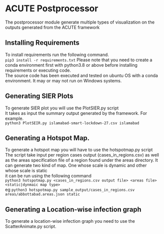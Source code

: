# ACUTE Postprocessor
The postprocessor module generate multiple types of visualization on the outputs generated from the ACUTE framework

## Installing Requirements
To install requirements run the following command.  
`pip3 install -r requirements.txt` 
Please note that you need to create a conda environment first with python3.8 or above before installing requirements or executing code.  
The source code has been executed and tested on ubuntu OS with a conda environment. It may or may not run on Windows systems.  


## Generating SIER Plots
To generate SIER plot you will use the PlotSIER.py script  
It takes as input the summary output generated by the framework. For example.  
`python3 PlotSEIR.py islamabad-smart-lockdown-27.csv islamabad`

## Generating a Hotspot Map.
To generate a hotspot map you will have to use the hotspotmap.py script  
The script take input per region cases output (cases_in_regions.csv) as well as the areas specification file of a region found under the areas directory. It can generate two kind of map. One whose scale is dynamic and other whose scale is static  
it can be run using the following command  
`python3 hotspotmap.py <cases_in_regions.csv output file> <areas file> <static|dynmaic map type>`  
eg `python3 hotspotmap.py sample_output/cases_in_regions.csv areas/abbottabad.areas.json static`   

## Generating a Location-wise infection graph
To generate a location-wise infection graph you need to use the ScatterAnimate.py script.  

